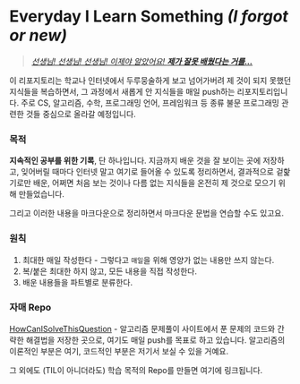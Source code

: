 # Everyday I Learn Something *(I forgot or new)*

> [*선생님! 선생님! 선생님! 이제야 알았어요! __제가 잘못 배웠다는 거를...__*](https://youtu.be/ntceIB35OTg?t=191)

이 리포지토리는 학교나 인터넷에서 두루뭉술하게 보고 넘어가버려 제 것이 되지 못했던 지식들을 복습하면서, 그 과정에서 새롭게 안 지식들을 매일 push하는 리포지토리입니다. 주로 CS, 알고리즘, 수학, 프로그래밍 언어, 프레임워크 등 종류 불문 프로그래밍 관련한 것들 중심으로 올라갈 예정입니다.

### 목적

**지속적인 공부를 위한 기록**, 단 하나입니다. 지금까지 배운 것을 잘 보이는 곳에 저장하고, 잊어버릴 때마다 인터넷 말고 여기로 들어올 수 있도록 정리하면서, 결과적으로 겉핥기로만 배운, 어쩌면 처음 보는 것이나 다름 없는 지식들을 온전히 제 것으로 모으기 위해 만들었습니다.

그리고 이러한 내용을 마크다운으로 정리하면서 마크다운 문법을 연습할 수도 있고요.

### 원칙

1. 최대한 매일 작성한다 - 그렇다고 `매일`을 위해 영양가 없는 내용만 쓰지 않는다.
2. 복/붙은 최대한 하지 않고, 모든 내용을 직접 작성한다.
3. 배운 내용들을 파트별로 분류한다.

### 자매 Repo

[HowCanISolveThisQuestion](https://github.com/showmanlee/HowCanISolveThisQuestion) - 알고리즘 문제풀이 사이트에서 푼 문제의 코드와 간략한 해결법을 저장한 곳으로, 여기도 매일 push를 목표로 하고 있습니다. 알고리즘의 이론적인 부분은 여기, 코드적인 부분은 저기서 보실 수 있을 거예요.

그 외에도 (TIL이 아니더라도) 학습 목적의 Repo를 만들면 여기에 링크됩니다.
